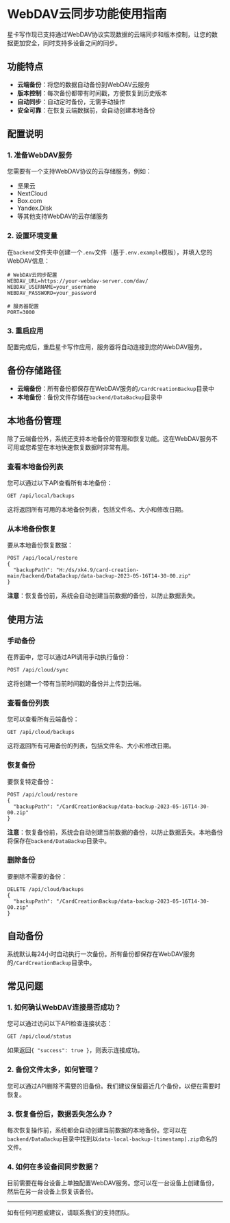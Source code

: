 # WebDAV云同步功能使用指南

星卡写作现已支持通过WebDAV协议实现数据的云端同步和版本控制，让您的数据更加安全，同时支持多设备之间的同步。

## 功能特点

- **云端备份**：将您的数据自动备份到WebDAV云服务
- **版本控制**：每次备份都带有时间戳，方便恢复到历史版本
- **自动同步**：自动定时备份，无需手动操作
- **安全可靠**：在恢复云端数据前，会自动创建本地备份

## 配置说明

### 1. 准备WebDAV服务

您需要有一个支持WebDAV协议的云存储服务，例如：
- 坚果云
- NextCloud
- Box.com
- Yandex.Disk
- 等其他支持WebDAV的云存储服务

### 2. 设置环境变量

在`backend`文件夹中创建一个`.env`文件（基于`.env.example`模板），并填入您的WebDAV信息：

```
# WebDAV云同步配置
WEBDAV_URL=https://your-webdav-server.com/dav/
WEBDAV_USERNAME=your_username
WEBDAV_PASSWORD=your_password

# 服务器配置
PORT=3000
```

### 3. 重启应用

配置完成后，重启星卡写作应用，服务器将自动连接到您的WebDAV服务。

## 备份存储路径

- **云端备份**：所有备份都保存在WebDAV服务的`/CardCreationBackup`目录中
- **本地备份**：备份文件存储在`backend/DataBackup`目录中

## 本地备份管理

除了云端备份外，系统还支持本地备份的管理和恢复功能。这在WebDAV服务不可用或您希望在本地快速恢复数据时非常有用。

### 查看本地备份列表

您可以通过以下API查看所有本地备份：

```
GET /api/local/backups
```

这将返回所有可用的本地备份列表，包括文件名、大小和修改日期。

### 从本地备份恢复

要从本地备份恢复数据：

```
POST /api/local/restore
{
  "backupPath": "H:/ds/xk4.9/card-creation-main/backend/DataBackup/data-backup-2023-05-16T14-30-00.zip"
}
```

**注意**：恢复备份前，系统会自动创建当前数据的备份，以防止数据丢失。

## 使用方法

### 手动备份

在界面中，您可以通过API调用手动执行备份：

```
POST /api/cloud/sync
```

这将创建一个带有当前时间戳的备份并上传到云端。

### 查看备份列表

您可以查看所有云端备份：

```
GET /api/cloud/backups
```

这将返回所有可用备份的列表，包括文件名、大小和修改日期。

### 恢复备份

要恢复特定备份：

```
POST /api/cloud/restore
{
  "backupPath": "/CardCreationBackup/data-backup-2023-05-16T14-30-00.zip"
}
```

**注意**：恢复备份前，系统会自动创建当前数据的备份，以防止数据丢失。本地备份将保存在`backend/DataBackup`目录中。

### 删除备份

要删除不需要的备份：

```
DELETE /api/cloud/backups
{
  "backupPath": "/CardCreationBackup/data-backup-2023-05-16T14-30-00.zip"
}
```

## 自动备份

系统默认每24小时自动执行一次备份。所有备份都保存在WebDAV服务的`/CardCreationBackup`目录中。

## 常见问题

### 1. 如何确认WebDAV连接是否成功？

您可以通过访问以下API检查连接状态：

```
GET /api/cloud/status
```

如果返回`{ "success": true }`，则表示连接成功。

### 2. 备份文件太多，如何管理？

您可以通过API删除不需要的旧备份。我们建议保留最近几个备份，以便在需要时恢复。

### 3. 恢复备份后，数据丢失怎么办？

每次恢复操作前，系统都会自动创建当前数据的本地备份。您可以在`backend/DataBackup`目录中找到以`data-local-backup-[timestamp].zip`命名的文件。

### 4. 如何在多设备间同步数据？

目前需要在每台设备上单独配置WebDAV服务。您可以在一台设备上创建备份，然后在另一台设备上恢复该备份。

---

如有任何问题或建议，请联系我们的支持团队。